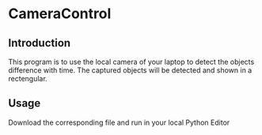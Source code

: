 # CameraControl
## Introduction
This program is to use the local camera of your laptop to detect the objects difference with time. The captured objects will be detected and shown in a rectengular.

## Usage
Download the corresponding file and run in your local Python Editor
